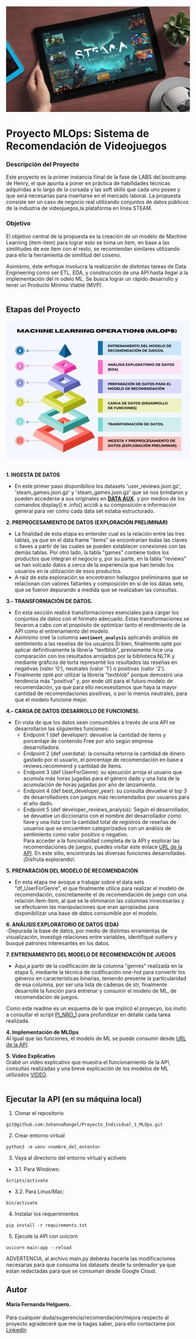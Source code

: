 ![steam](https://github.com/maferhel/PI1H/blob/master/DATA%20AUX/steam.jpg)
<br />
# Proyecto MLOps: Sistema de Recomendación de Videojuegos

### Descripción del Proyecto
Este proyecto es la primer instancia fiinal de la fase de LABS del bootcamp de Henry, el que apunta a poner en práctica de habilidades técnicas adquiridas a lo largo de la cursada y las soft skills que cada uno posee y que será necesarias para insertarse en el mercado laboral. La propuesta consiste ser un caso de negocio real utilizando conjuntos de datos públicos de la industria de videojuegos,la plataforma en línea STEAM.

### Objetivo
El objetivo central de la propuesta es la creación de un modelo de Machine Learning (item-item) para lograr esto se toma un item, en base a las similitudes de ese item con el resto, se recomiendan similares utilizando para ello la herramienta de similitud del coseno. 

Asimismo, éste enfoque involucra la realización de distintas tareas de Data Engineering como ser ETL, EDA, y construcción de una API hasta llegar a la implementación del m odelo ML. Se busca lograr un rápido desarrollo y tener un Producto Mínimo Viable (MVP).<br />
<br />

## Etapas del Proyecto <br />
![DIAGRAMA](https://github.com/maferhel/PI1H/blob/master/DATA%20AUX/DIAGRAMA.jpg)  
<br />

**1. INGESTA DE DATOS** <br />
- En este primer paso disponibilice los datasets 'user_reviews.json.gz',  'steam_games.json.gz' y 'steam_games.json.gz' que se nos brindaron y pueden accederse a sus originales en **[DATA AUX](https://github.com/maferhel/PI1H/tree/master/DATA%20AUX).** y por medioo de los comandos display() e .info() accidí a su composición e información general para ver como cada data set estaba estructurado.<br />

**2. PREPROCESAMIENTO DE DATOS (EXPLORACIÓN PRELIMINAR)** <br />
- La finalidad de esta etapa es entender cual es la relación entre las tres tablas, ya que en el data frame "items" se encontrarían todas las claves o llaves a partir de las cuales se pueden establecer conexiones con las demás tablas. Por otro lado, la tabla "games" contiene todos los productos que integran el negocio y, por su parte, en la tabla "reviews" se han volcado datos a cerca de la experiencia que han tenido los usuarios en la utilización de esos productos.<br />
- A raiz de esta exploración se encontraron hallazgos preliminares que se relacionan con valores faltantes y composición en sí de los datas sets, que se fueron depurando a medida que se realizaban las consultas.<br />

**3.- TRANSFORMACIÓN DE DATOS.** <br />
- En esta sección realicé transformaciones esenciales para cargar los conjuntos de datos con el formato adecuado. Estas transformaciones se llevaron a cabo con el propósito de optimizar tanto el rendimiento de la API como el entrenamiento del modelo. <br />
- Asimismo creé la columna **``` sentiment_analysis ```** aplicando análisis de sentimiento a las reseñas de los usuarios.Si bien, finalmente opté por aplicar definitivamente la libreria "textblob", previamente hice una comparación con los resultados arrojados por la biblioteca NLTK y mediante gráficos de torta representé los resultados las reseñas en negativas (valor '0'), neutrales (valor '1') o positivas (valor '2').<br />
- Finalmente opté por utilizar la librería "textblob" porque demostró una tendencia más "positiva" y, por ende útil para el futuro modelo de recomendación, ya que para ello necesesitamos que haya la mayor cantidad de recomendaciones positivas, o por lo menos neutrales, para que el modelo funcione mejor.<br />

**4.- CARGA DE DATOS (DESARROLLO DE FUNCIONES).** <br />

- En vista de que los datos sean consumibles a través de una API se desarrollaron las siiguientes funciones:<br />
  + Endpoint 1 (def developer): devuelve la cantidad de items y porcentaje de contenido Free por año según empresa desarrolladora.<br />
  + Endpoint 2 (def userdata): la consulta retorna la cantidad de dinero gastado por el usuario, el porcentaje de recomendación en base a reviews.recommend y cantidad de items.<br />
  + Endpoint 3 (def UserForGenre): su ejecución arroja el usuario que acumula más horas jugadas para el género dado y una lista de la acumulación de horas jugadas por año de lanzamiento.<br />
  + Endpoint 4 (def best_developer_year): su consulta devuelve el top 3 de desarrolladores con juegos más recomendados por usuarios para el año dado.<br />
  + Endpoint 5 (def developer_reviews_analysis): Según el desarrollador, se devuelve un diccionario con el nombre del desarrollador como llave y una lista con la cantidad total de registros de reseñas de usuarios que se encuentren categorizados con un análisis de sentimiento como valor positivo o negativo.<br />
Para acceder a la funcionalidad completa de la API y explorar las recomendaciones de juegos, puedes visitar este enlace [URL de la API](https://.....................). En este sitio, encontrarás las diversas funciones desarrolladas. ¡Disfruta explorando!.
  
**5. PREPARACIÓN DEL MODELO DE RECOMENDACIÓN** <br />
- En esta etapa me avoque a trabajar sobre el data sets "df_UserForGenre", el que finalmente utilice para realizar el modelo de recomendación, concretamente el de recomendación de juego con una relación ítem-ítem, al que se le eliminaron las columnas innecesarias y se efectuaron las manipulaciones que eran apropiadas para disponibilizar una base de datos consumible por el modelo.<br />

**6. ANÁLISIS EXPLORATORIO DE DATOS (EDA)** <br />
-Depurada la base de datos, por medio de distintas erramientas de visualización, investigé relaciones entre variables, identifiqué outliers y busqué patrones interesantes en los datos.<br />

**7. ENTRENAMIENTO DEL MODELO DE RECOMENDACIÓN DE JUEGOS** <br />
- Aquí,a partir de la codificación de la columna "genres" realizada en la etapa 5, mediante la técnica de codificación one-hot para convertir los géneros en características binarias, teniendo presente la particularidad de esa columna, por ser una lista de cadenas de str, finalmente desarrollé la función para entrenar y consumir el modelo de ML, de recomendación de juegos.<br />

Como este readme es un esquema de lo que implicó el proyecyo, los invito a consultar el script [PI_NRO_1](https://github.com/maferhel/PI1H/blob/master/PI_NRO_1.ipynb) para profundizar en detalle cada tarea realizada.<br />


**4. Implementación de MLOps** <br />
Al igual que las funciones, el modelo de ML se puede consumir desde [URL de la API](https://.....................). <br />

**5. Video Explicativo** <br />
Grabé un video explicativo que muestra el funcionamiento de la API, consultas realizadas y una breve explicación de los modelos de ML utilizados [VIDEO](https:/.....).<br />
<br />


## Ejecutar la API (en su máquina local) <br />
1. Clonar el repositorio <br />
```
git@github.com:JohannaRangel/Proyecto_Individual_1_MLOps.git
```
2. Crear entorno virtual<br />
```
python3 -m venv <nombre_del_entonto>
```
3. Vaya al directorio del entorno virtual y actívelo<br />
- 3.1. Para Windows:
```
Scripts/activate
```
- 3.2. Para Linux/Mac:
```
bin/activate
```
4. Instalar los requerimientos<br />
```
pip install -r requirements.txt
```
5. Ejecute la API con uvicorn<br />
```
uvicorn main:app --reload
```
ADVERTENCIA, al archivo main.py deberás hacerle las modificaciones necesarias para que consuma los datasets desde tu ordenador ya que estan redactadas para que se consuman desde Google Cloud.

## Autor <br />
#### María Fernanda Helguero. <br />
Para cualquier duda/sugerencia/recomendación/mejora respecto al proyecto agradeceré que me la hagas saber, para ello contactame por [LinkedIn](https://www.linkedin.com/in/maria-fernanda-helguero-284087181/)<br />
